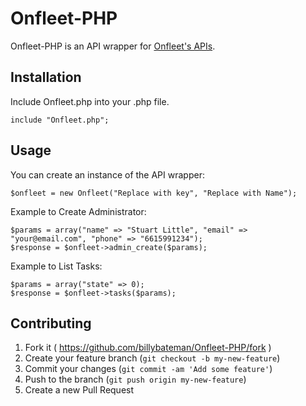 # Onfleet-PHP
<p>Onfleet-PHP is an API wrapper for <a href="http://docs.onfleet.com">Onfleet's APIs</a>.</p>

<h2><a id="user-content-installation" class="anchor" href="#installation" aria-hidden="true"><span class="octicon octicon-link"></span></a>Installation</h2>

<p>Include Onfleet.php into your .php file.</p>

<pre><code>include "Onfleet.php";</code></pre>

<h2><a id="user-content-usage" class="anchor" href="#usage" aria-hidden="true"><span class="octicon octicon-link"></span></a>Usage</h2>

<p>You can create an instance of the API wrapper:</p>
<pre><code>$onfleet = new Onfleet("Replace with key", "Replace with Name");</code></pre>

<p>Example to Create Administrator:</p>
<pre><code>$params = array("name" => "Stuart Little", "email" => "your@email.com", "phone" => "6615991234");
$response = $onfleet->admin_create($params);</code></pre>

<p>Example to List Tasks:</p>
<pre><code>$params = array("state" => 0);
$response = $onfleet->tasks($params);</code></pre>

<h2><a id="user-content-contributing" class="anchor" href="#contributing" aria-hidden="true"><span class="octicon octicon-link"></span></a>Contributing</h2>

<ol>
<li>Fork it ( <a href="https://github.com/billybateman/Onfleet-PHP/fork">https://github.com/billybateman/Onfleet-PHP/fork</a> )</li>
<li>Create your feature branch (<code>git checkout -b my-new-feature</code>)</li>
<li>Commit your changes (<code>git commit -am 'Add some feature'</code>)</li>
<li>Push to the branch (<code>git push origin my-new-feature</code>)</li>
<li>Create a new Pull Request</li>
</ol>
